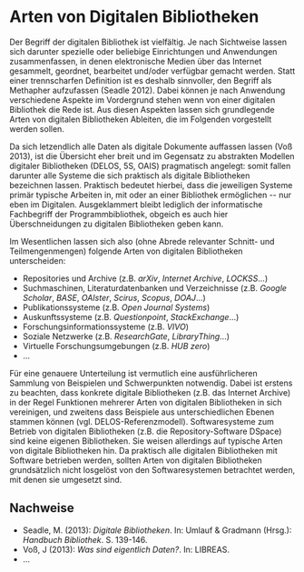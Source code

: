 # Arten von Digitalen Bibliotheken

Der Begriff der digitalen Bibliothek ist vielfältig. Je nach Sichtweise lassen
sich darunter spezielle oder beliebige Einrichtungen und Anwendungen
zusammenfassen, in denen elektronische Medien über das Internet gesammelt,
geordnet, bearbeitet und/oder verfügbar gemacht werden. Statt einer
trennscharfen Definition ist es deshalb sinnvoller, den Begriff als Methapher
aufzufassen (Seadle 2012). Dabei können je nach Anwendung verschiedene Aspekte
im Vordergrund stehen wenn von einer digitalen Bibliothek die Rede ist. Aus
diesen Aspekten lassen sich grundlegende Arten von digitalen Bibliotheken
Ableiten, die im Folgenden vorgestellt werden sollen.

Da sich letzendlich alle Daten als digitale Dokumente auffassen lassen (Voß
2013), ist die Übersicht eher breit und im Gegensatz zu abstrakten Modellen
digitaler Bibliotheken (DELOS, 5S, OAIS) pragmatisch angelegt: somit fallen
darunter alle Systeme die sich praktisch als digitale Bibliotheken bezeichnen
lassen. Praktisch bedeutet hierbei, dass die jeweiligen Systeme primär typische
Arbeiten in, mit oder an einer Bibliothek ermöglichen -- nur eben im Digitalen.
Ausgeklammert bleibt lediglich der informatische Fachbegriff der
Programmbibliothek, obgeich es auch hier Überschneidungen zu digitalen
Bibliotheken geben kann.

Im Wesentlichen lassen sich also (ohne Abrede relevanter Schnitt- und
Teilmengenmengen) folgende Arten von digitalen Bibliotheken unterscheiden:

* Repositories und Archive (z.B. *arXiv*, *Internet Archive*, *LOCKSS*...)
* Suchmaschinen, Literaturdatenbanken und Verzeichnisse (z.B. *Google Scholar*, *BASE*, *OAIster*, *Scirus*, *Scopus*, *DOAJ*...)
* Publikationssysteme (z.B. *Open Journal Systems*)
* Auskunftssysteme (z.B. *Questionpoint*, *StackExchange*...)
* Forschungsinformationssysteme (z.B. *VIVO*)
* Soziale Netzwerke (z.B. *ResearchGate*, *LibraryThing*...)
* Virtuelle Forschungsumgebungen (z.B. *HUB zero*)
* ...

Für eine genauere Unterteilung ist vermutlich eine ausführlicheren Sammlung von
Beispielen und Schwerpunkten notwendig. Dabei ist erstens zu beachten, dass
konkrete digitale Bibliotheken (z.B. das Internet Archive) in der Regel
Funktionen mehrerer Arten von digitalen Bibliotheken in sich vereinigen, und
zweitens dass Beispiele aus unterschiedlichen Ebenen stammen können (vgl.
DELOS-Referenzmodell). Softwaresysteme zum Betrieb von digitalen Bibliotheken
(z.B. die Repository-Software DSpace) sind keine eigenen Bibliotheken. Sie
weisen allerdings auf typische Arten von digitale Bibliotheken hin. Da
praktisch alle digitalen Bibliotheken mit Software betrieben werden, sollten
Arten von digitalen Bibliotheken grundsätzlich nicht losgelöst von den
Softwaresystemen betrachtet werden, mit denen sie umgesetzt sind.

## Nachweise

* Seadle, M. (2013): *Digitale Bibliotheken*. In: Umlauf & Gradmann (Hrsg.):
  *Handbuch Bibliothek*. S. 139-146.
* Voß, J (2013): *Was sind eigentlich Daten?*. In: LIBREAS.
* ...
